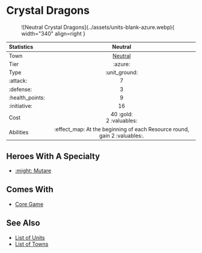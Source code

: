 # Crystal Dragons

<figure markdown="span">
    ![Neutral Crystal Dragons](../assets/units-blank-azure.webp){ width="340" align=right }
</figure>


| Statistics | Neutral |
| :--- | :---: |
| Town | [Neutral](../towns/neutral.md) |
| Tier | :azure: |
| Type | :unit_ground: |
| :attack: | 7 |
| :defense: | 3 |
| :health_points: | 9 |
| :initiative: | 16 |
| Cost | 40 :gold:<br>2 :valuables: |
| Abilities | :effect_map: At the beginning of each Resource round, gain 2 :valuables:. |


## Heroes With A Specialty

- [:might: Mutare](../heroes/mutare.md#specialty)


## Comes With

- [Core Game](../content/core_game.md)


## See Also

- [List of Units](index.md)
- [List of Towns](../towns/index.md)